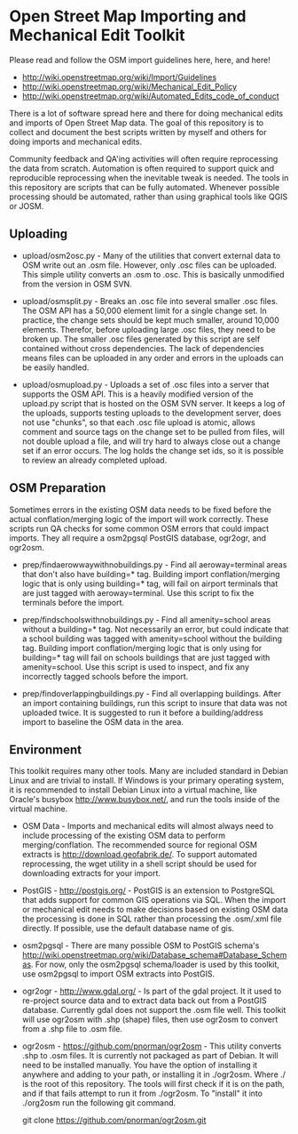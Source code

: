 Open Street Map Importing and Mechanical Edit Toolkit
==================

Please read and follow the OSM import guidelines here, here, and here!

- http://wiki.openstreetmap.org/wiki/Import/Guidelines
- http://wiki.openstreetmap.org/wiki/Mechanical_Edit_Policy
- http://wiki.openstreetmap.org/wiki/Automated_Edits_code_of_conduct

There is a lot of software spread here and there for doing mechanical edits and imports of Open Street Map data. The goal of this repository is to collect and document the best scripts written by myself and others for doing imports and mechanical edits.

Community feedback and QA'ing activities will often require reprocessing the data from scratch. Automation is often required to support quick and reproducible reprocessing when the inevitable tweak is needed. The tools in this repository are scripts that can be fully automated. Whenever possible processing should be automated, rather than using graphical tools like QGIS or JOSM.

Uploading
------------------

 - upload/osm2osc.py - Many of the utilities that convert external data to OSM write out an .osm file. However, only .osc files can be uploaded. This simple utility converts an .osm to .osc. This is basically unmodified from the version in OSM SVN.

 - upload/osmsplit.py - Breaks an .osc file into several smaller .osc files. The OSM API has a 50,000 element limit for a single change set. In practice, the change sets should be kept much smaller, around 10,000 elements. Therefor, before uploading large .osc files, they need to be broken up. The smaller .osc files generated by this script are self contained without cross dependencies. The lack of dependencies means files can be uploaded in any order and errors in the uploads can be easily handled.

 - upload/osmupload.py - Uploads a set of .osc files into a server that supports the OSM API. This is a heavily modified version of the upload.py script that is hosted on the OSM SVN server. It keeps a log of the uploads, supports testing uploads to the development server, does not use "chunks", so that each .osc file upload is atomic, allows comment and source tags on the change set to be pulled from files, will not double upload a file, and will try hard to always close out a change set if an error occurs. The log holds the change set ids, so it is possible to review an already completed upload.

OSM Preparation
------------------

Sometimes errors in the existing OSM data needs to be fixed before the actual conflation/merging logic of the import will work correctly. These scripts run QA checks for some common OSM errors that could impact imports. They all 
require a osm2pgsql PostGIS database, ogr2ogr, and ogr2osm.

 - prep/findaerowwaywithnobuildings.py - Find all aeroway=terminal areas that don't also have building=* tag. Building import conflation/merging logic that is only using building=* tag, will fail on airport terminals that are just tagged with aeroway=terminal. Use this script to fix the terminals before the import.

 - prep/findschoolswithnobuildings.py - Find all amenity=school areas without a building=* tag. Not necessarily an error, but could indicate that a school building was tagged with amenity=school without the building tag. Building import conflation/merging logic that is only using for building=* tag will fail on schools buildings that are just tagged with amenity=school. Use this script is used to inspect, and fix any incorrectly tagged schools before the import.

 - prep/findoverlappingbuildings.py - Find all overlapping buildings. After an import containing buildings, run this script to insure that data was not uploaded twice. It is suggested to run it before a building/address import to baseline the OSM data in the area. 

Environment
-----------------

This toolkit requires many other tools. Many are included standard in Debian Linux and are trivial to install. If Windows is your primary operating system, it is recommended to install Debian Linux into a virtual machine, like Oracle's busybox http://www.busybox.net/, and run the tools inside of the virtual machine. 

 - OSM Data - Imports and mechanical edits will almost always need to include processing of the existing OSM data to perform merging/conflation. The recommended source for regional OSM extracts is http://download.geofabrik.de/. To support automated reprocessing, the wget utility in a shell script should be used for downloading extracts for your import.

 - PostGIS - http://postgis.org/ - PostGIS is an extension to PostgreSQL that adds support for common GIS operations via SQL. When the import or mechanical edit needs to make decisions based on existing OSM data the processing is done in SQL rather than processing the .osm/.xml file directly. If possible, use the default database name of gis.

 - osm2pgsql - There are many possible OSM to PostGIS schema's http://wiki.openstreetmap.org/wiki/Database_schema#Database_Schemas. For now, only the osm2pgsql schema/loader is used by this toolkit, use osm2pgsql to import OSM extracts into PostGIS.

 - ogr2ogr - http://www.gdal.org/ - Is part of the gdal project. It it used to re-project source data and to extract data back out from a PostGIS database. Currently gdal does not support the .osm file well. This toolkit will use ogr2osm with .shp (shape) files, then use ogr2osm to convert from a .shp file to .osm file.

 - ogr2osm - https://github.com/pnorman/ogr2osm - This utility converts .shp to .osm files. It is currently not packaged as part of Debian. It will need to be installed manually. You have the option of installing it anywhere and adding to your path, or installing it in ./ogr2osm. Where ./ is the root of this repository. The tools will first check if it is on the path, and if that fails attempt to run it from ./ogr2osm. To "install" it into ./org2osm run the following git command.

    git clone https://github.com/pnorman/ogr2osm.git









